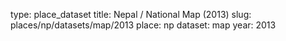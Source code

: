 type: place_dataset
title: Nepal / National Map (2013)
slug: places/np/datasets/map/2013
place: np
dataset: map
year: 2013
